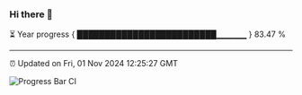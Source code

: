 ### Hi there 👋

⏳ Year progress { █████████████████████████▁▁▁▁▁ } 83.47 %

---

⏰ Updated on Fri, 01 Nov 2024 12:25:27 GMT

![Progress Bar CI](https://github.com/liununu/liununu/workflows/Progress%20Bar%20CI/badge.svg)
